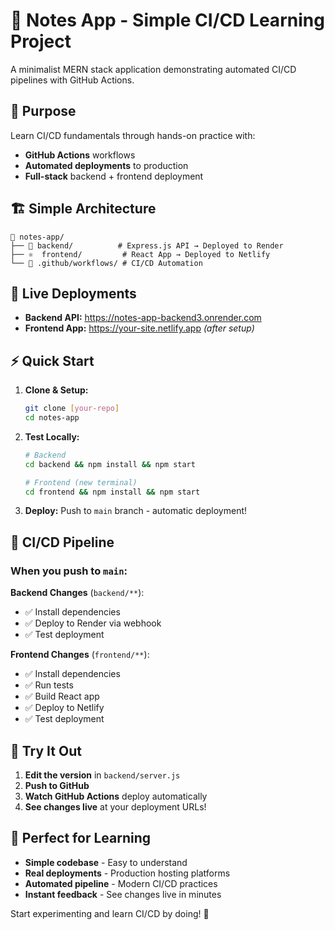 # 📝 Notes App - Simple CI/CD Learning Project

A minimalist MERN stack application demonstrating automated CI/CD pipelines with GitHub Actions.

## 🎯 Purpose
Learn CI/CD fundamentals through hands-on practice with:
- **GitHub Actions** workflows
- **Automated deployments** to production
- **Full-stack** backend + frontend deployment

## 🏗️ Simple Architecture

```
📁 notes-app/
├── 🔧 backend/          # Express.js API → Deployed to Render
├── ⚛️  frontend/         # React App → Deployed to Netlify  
└── 🤖 .github/workflows/ # CI/CD Automation
```

## 🚀 Live Deployments

- **Backend API:** https://notes-app-backend3.onrender.com
- **Frontend App:** https://your-site.netlify.app *(after setup)*

## ⚡ Quick Start

1. **Clone & Setup:**
   ```bash
   git clone [your-repo]
   cd notes-app
   ```

2. **Test Locally:**
   ```bash
   # Backend
   cd backend && npm install && npm start
   
   # Frontend (new terminal)
   cd frontend && npm install && npm start
   ```

3. **Deploy:** Push to `main` branch - automatic deployment!

## 🔄 CI/CD Pipeline

### When you push to `main`:

**Backend Changes** (`backend/**`):
- ✅ Install dependencies
- ✅ Deploy to Render via webhook
- ✅ Test deployment

**Frontend Changes** (`frontend/**`):
- ✅ Install dependencies  
- ✅ Run tests
- ✅ Build React app
- ✅ Deploy to Netlify
- ✅ Test deployment

## 🧪 Try It Out

1. **Edit the version** in `backend/server.js`
2. **Push to GitHub**
3. **Watch GitHub Actions** deploy automatically
4. **See changes live** at your deployment URLs!

## 🎉 Perfect for Learning

- **Simple codebase** - Easy to understand
- **Real deployments** - Production hosting platforms
- **Automated pipeline** - Modern CI/CD practices
- **Instant feedback** - See changes live in minutes

Start experimenting and learn CI/CD by doing! 🚀